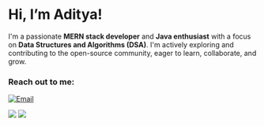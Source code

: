 <h1 align="left">Hi, I’m Aditya!</h1>

I'm a passionate **MERN stack developer** and **Java enthusiast** with a focus on **Data Structures and Algorithms (DSA)**. I'm actively exploring and contributing to the open-source community, eager to learn, collaborate, and grow.



### Reach out to me:
[![Email](https://img.shields.io/badge/Email-adityakumar80802@gmail.com-blue)](mailto:adityakumar80802@gmail.com) 





<p align="left">
  <img src="https://github-readme-stats.vercel.app/api?username=SHADOW-RTX&show_icons=true&theme=codeSTACKr">
  <img src="https://github-readme-stats.vercel.app/api/top-langs/?username=SHADOW-RTX&theme=codeSTACKr&hide_border=false&langs_count=5" />
</p>

